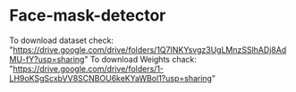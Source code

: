 # Face-mask-detector


To download dataset check: "https://drive.google.com/drive/folders/1Q7INKYsvgz3UgLMnzSSlhADj8AdMU-fY?usp=sharing"
To download Weights chack: "https://drive.google.com/drive/folders/1-LH9oKSgScxbVV8SCNBOU6keKYaWBol1?usp=sharing"
